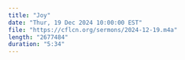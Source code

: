 ```yaml
---
title: "Joy"
date: "Thur, 19 Dec 2024 10:00:00 EST"
file: "https://cflcn.org/sermons/2024-12-19.m4a"
length: "2677484"
duration: "5:34"
---
```

